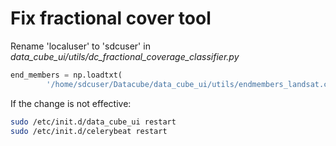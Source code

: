 # Fix fractional cover tool
Rename 'localuser' to 'sdcuser' in  *data_cube_ui/utils/dc_fractional_coverage_classifier.py*
```python
end_members = np.loadtxt(
        '/home/sdcuser/Datacube/data_cube_ui/utils/endmembers_landsat.csv', delimiter=',')
```
If the change is not effective:
```zsh
sudo /etc/init.d/data_cube_ui restart
sudo /etc/init.d/celerybeat restart
```
